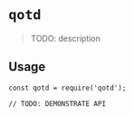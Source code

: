# `qotd`

> TODO: description

## Usage

```
const qotd = require('qotd');

// TODO: DEMONSTRATE API
```
